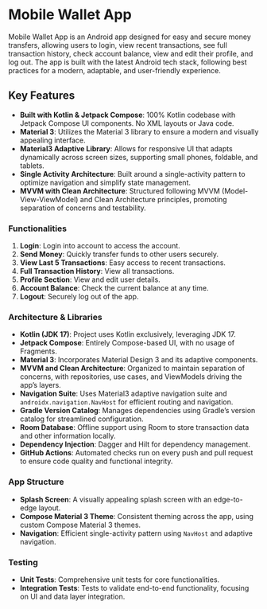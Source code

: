 # Mobile Wallet App

Mobile Wallet App is an Android app designed for easy and secure money transfers, allowing users to login, view recent transactions, see full transaction history, check account balance, view and edit their profile, and log out. The app is built with the latest Android tech stack, following best practices for a modern, adaptable, and user-friendly experience.

## Key Features

- **Built with Kotlin & Jetpack Compose**: 100% Kotlin codebase with Jetpack Compose UI components. No XML layouts or Java code.
- **Material 3**: Utilizes the Material 3 library to ensure a modern and visually appealing interface.
- **Material3 Adaptive Library**: Allows for responsive UI that adapts dynamically across screen sizes, supporting small phones, foldable, and tablets.
- **Single Activity Architecture**: Built around a single-activity pattern to optimize navigation and simplify state management.
- **MVVM with Clean Architecture**: Structured following MVVM (Model-View-ViewModel) and Clean Architecture principles, promoting separation of concerns and testability.

### Functionalities
1. **Login**: Login into account to access the account.
2. **Send Money**: Quickly transfer funds to other users securely.
3. **View Last 5 Transactions**: Easy access to recent transactions.
4. **Full Transaction History**: View all transactions.
5. **Profile Section**: View and edit user details.
6. **Account Balance**: Check the current balance at any time.
7. **Logout**: Securely log out of the app.

### Architecture & Libraries

- **Kotlin (JDK 17)**: Project uses Kotlin exclusively, leveraging JDK 17.
- **Jetpack Compose**: Entirely Compose-based UI, with no usage of Fragments.
- **Material 3**: Incorporates Material Design 3 and its adaptive components.
- **MVVM and Clean Architecture**: Organized to maintain separation of concerns, with repositories, use cases, and ViewModels driving the app’s layers.
- **Navigation Suite**: Uses Material3 adaptive navigation suite and `androidx.navigation.NavHost` for efficient routing and navigation.
- **Gradle Version Catalog**: Manages dependencies using Gradle’s version catalog for streamlined configuration.
- **Room Database**: Offline support using Room to store transaction data and other information locally.
- **Dependency Injection**: Dagger and Hilt for dependency management.
- **GitHub Actions**: Automated checks run on every push and pull request to ensure code quality and functional integrity.

### App Structure

- **Splash Screen**: A visually appealing splash screen with an edge-to-edge layout.
- **Compose Material 3 Theme**: Consistent theming across the app, using custom Compose Material 3 themes.
- **Navigation**: Efficient single-activity pattern using `NavHost` and adaptive navigation.

### Testing

- **Unit Tests**: Comprehensive unit tests for core functionalities.
- **Integration Tests**: Tests to validate end-to-end functionality, focusing on UI and data layer integration.
